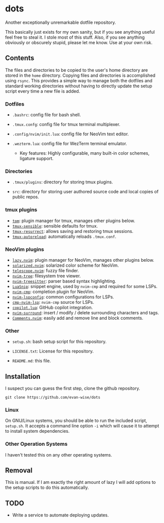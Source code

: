 dots
====

Another exceptionally unremarkable dotfile repository.

This basically just exists for my own sanity, but if you see anything useful
feel free to steal it. I stole most of this stuff. Also, if you see anything
obviously or obscurely stupid, please let me know. Use at your own risk.

Contents
--------

The files and directories to be copied to the user's home directory are stored
in the `home` directory. Copying files and directories is accomplished using
`rsync`. This provides a simple way to manage both the dotfiles and standard
working directories without having to directly update the setup script every
time a new file is added.

### Dotfiles

* `.bashrc`: config file for bash shell.

* `.tmux.confg`: config file for tmux terminal multiplexer.

* `.config/nvim/init.lua`: config file for NeoVim text editor.

* `.wezterm.lua`: config file for WezTerm terminal emulator.
    - Key features: Highly configurable, many built-in color schemes, ligature support.

### Directories

* `.tmux/plugins`: directory for storing tmux plugins.

* `src`: directory for storing user authored source code and local copies of public repos. 

### tmux plugins 

* [`tpm`][tpm]: plugin manager for tmux, manages other plugins below.
* [`tmux-sensible`][tmux-sensible]: sensible defaults for tmux.
* [`tmux-resurrect`][tmux-resurrect]: allows saving and restoring tmux sessions.
* [`tmux-autoreload`][tmux-autoreload]: automatically reloads `.tmux.conf`.

### NeoVim plugins 

* [`lazy.nvim`][lazy.nvim]: plugin manager for NeoVim, manages other plugins below.
* [`solarized.nvim`][solarized.nvim]: solarized color scheme for NeoVim.
* [`telescope.nvim`][telescope.nvim]: fuzzy file finder. 
* [`nvim-tree`][nvim-tree]: filesystem tree viewer.
* [`nvim-treesitter`][nvim-treesitter]: parser based syntax highlighting.
* [`LuaSnip`][LuaSnip]: snippet engine, used by `nvim-cmp` and required for some LSPs.
* [`nvim-cmp`][nvim-cmp]: completion plugin for NeoVim.
* [`nvim-lspconfig`][nvim-lspconfig]: common configurations for LSPs.
* [`cmp-nvim-lsp`][cmp-nvim-lsp]: `nvim-cmp` source for LSPs.
* [`copilot.lua`][copilot.lua]: GitHub copilot integration.
* [`nvim-surround`][nvim-surround]: insert / modify / delete surrounding characters and tags.
* [`Comments.nvim`][Comments.nvim]: easily add and remove line and block comments.


### Other

* `setup.sh`: bash setup script for this repository.

* `LICENSE.txt`: License for this repository.

* `README.md`: this file.


Installation
------------

I suspect you can guess the first step, clone the github repository.

    git clone https://github.com/evan-wise/dots

### Linux

On GNU/Linux systems, you should be able to run the included script, `setup.sh`.
It accepts a command line option `-i` which will cause it to attempt to install
system dependencies.

### Other Operation Systems

I haven't tested this on any other operating systems.


Removal
-------

This is manual. If I am exactly the right amount of lazy I will add options to
the setup scripts to do this automatically.


TODO
----

* Write a service to automate deploying updates.

<!-- References -->

[tpm]: https://github.com/tmux-plugins/tpm
[tmux-sensible]: https://github.com/tmux-plugins/tmux-sensible
[tmux-resurrect]: https://github.com/tmux-plugins/tmux-resurrect
[tmux-autoreload]: https://github.com/b0o/tmux-autoreload
[lazy.nvim]: https://github.com/folke/lazy.nvim
[solarized.nvim]: https://github.com/maxmx03/solarized.nvim
[telescope.nvim]: https://github.com/nvim-telescope/telescope.nvim
[nvim-tree]: https://github.com/nvim-tree/nvim-tree.lua
[nvim-treesitter]: https://github.com/nvim-treesitter/nvim-treesitter
[LuaSnip]: https://github.com/L3MON4D3/LuaSnip
[nvim-cmp]: https://github.com/hrsh7th/nvim-cmp
[nvim-lspconfig]: https://github.com/neovim/nvim-lspconfig
[cmp-nvim-lsp]: https://github.com/hrsh7th/cmp-nvim-lsp
[copilot.lua]: https://github.com/zbirenbaum/copilot.lua
[nvim-surround]: https://github.com/kylechui/nvim-surround
[Comments.nvim]: https://github.com/numToStr/Comment.nvim
